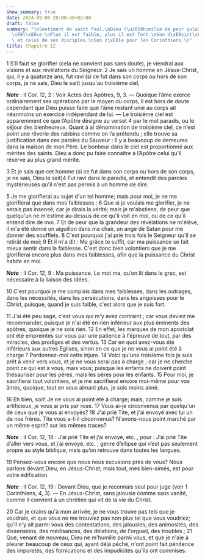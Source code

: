 ```yaml
---
show_summary: true
date: 2024-09-06 20:00:45+02:00
draft: false
summary: "\nSentiment de saint Paul.\nDieu l\u2019humilie de peur qu\u2019il ne s\u2019\
  \xE9l\xE8ve.\nPlus il est faible, plus il est fort.\nSon d\xE9sint\xE9ressement\
  \ et celui de ses disciples.\nSon z\xE8le pour les Corinthiens.\n"
title: Chapitre 12
---
```





1 S'il faut se glorifier (cela ne convient pas sans doute), je viendrai aux visions et aux révélations du Seigneur. 2 Je sais un homme en Jésus-Christ, qui, il y a quatorze ans, fut ravi (si ce fut dans son corps ou hors de son corps, je ne sais, Dieu le sait) jusqu'au troisième ciel,

***Note*** :  II Cor. 12, 2 : Voir Actes des Apôtres, 9, 3. ― Quoique l’âme exerce ordinairement ses opérations par le moyen du corps, il est hors de doute cependant que Dieu puisse faire que l’âme restant unie au corps ait néanmoins un exercice indépendant de lui. ― Le troisième ciel est apparemment ce que l’Apôtre désigne au verset 4 par le mot paradis, ou le séjour des bienheureux. Quant à al dénomination de troisième ciel, ce n’est point une rêverie des rabbins comme on l’a prétendu ; elle trouve sa justification dans ces paroles du Sauveur : Il y a beaucoup de demeures dans la maison de mon Père. Le bonheur dans le ciel est proportionné aux mérites des saints. Dieu a donc pu faire connaître à l’Apôtre celui qu’il réserve au plus grand mérite.

3 Et je sais que cet homme (si ce fut dans son corps ou hors de son corps, je ne sais, Dieu le sait)4 Fut ravi dans le paradis, et entendit des paroles mystérieuses qu'il n'est pas permis à un homme de dire.


5 Je me glorifierai au sujet d'un tel homme; mais pour moi, je ne me glorifierai que dans mes faiblesses ; 6 Que si je voulais me glorifier, je ne serais pas insensé, car je dirais la vérité; mais je m'abstiens, de peur que quelqu'un ne m'estime au-dessus de ce qu'il voit en moi, ou de ce qu'il entend dire de moi. 7 Et de peur que la grandeur des révélations ne m'élève, il m'a été donné un aiguillon dans ma chair, un ange de Satan pour me donner des soufflets. 8 C'est pourquoi j'ai prié trois fois le Seigneur qu'il se retirât de moi; 9 Et il m'a dit : Ma grâce te suffit, car ma puissance se fait mieux sentir dans la faiblesse. C'est donc bien volontiers que je me glorifierai encore plus dans mes faiblesses, afin que la puissance du Christ habite en moi.

***Note*** :  II Cor. 12, 9 : Ma puissance. Le mot ma, qu’on lit dans le grec, est nécessaire à la liaison des idées.

10 C'est pourquoi je me complais dans mes faiblesses, dans les outrages, dans les nécessités, dans les persécutions, dans les angoisses pour le Christ, puisque, quand je suis faible, c'est alors que je suis fort.


11 J'ai été peu sage, c'est vous qui m'y avez contraint ; car vous deviez me recommander, puisque je n'ai été en rien inférieur aux plus éminents des apôtres, quoique je ne sois rien. 12 En effet, les marques de mon apostolat ont été empreintes sur vous par une patience à l'épreuve de tout, par des miracles, des prodiges et des vertus. 13 Car en quoi avez-vous été inférieurs aux autres Eglises, sinon en ce que je ne vous ai point été à charge ? Pardonnez-moi cette injure. 14 Voici qu'une troisième fois je suis prêt à venir vers vous, et je ne vous serai pas à charge ; car je ne cherche point ce qui est à vous, mais vous; puisque les enfants ne doivent point thésauriser pour les pères, mais les pères pour les enfants. 15 Pour moi, je sacrifierai tout volontiers, et je me sacrifierai encore moi-même pour vos âmes, quoique, tout en vous aimant plus, je sois moins aimé.


16 Eh bien, soit! Je ne vous ai point été à charge; mais, comme je suis artificieux, je vous ai pris par ruse. 17 Vous ai-je circonvenus par quelqu'un de ceux que je vous ai envoyés? 18 J'ai prié Tite, et j'ai envoyé avec lui un de nos frères. Tite vous a-t-il circonvenus? N'avons-nous point marché par un même esprit? sur les mêmes traces?

***Note*** :  II Cor. 12, 18 : J’ai prié Tite et j’ai envoyé, etc. , pour : J’ai prié Tite d’aller vers vous, et j’ai envoyé, etc. ; genre d’ellipse qui n’est pas seulement propre au style biblique, mais qu’on retrouve dans toutes les langues.


19 Pensez-vous encore que nous nous excusions près de vous? Nous parlons devant Dieu, en Jésus-Christ; mais tout, mes bien-aimés, est pour votre édification.

***Note*** :  II Cor. 12, 19 : Devant Dieu, que je reconnais seul pour juge (voir 1 Corinthiens, 4, 3). ― En Jésus-Christ, sans jalousie comme sans vanité, comme il convient à un chrétien qui vit de la vie du Christ.

20 Car je crains qu'à mon arrivée, je ne vous trouve pas tels que je voudrais, et que vous ne me trouviez pas non plus tel que vous voudriez; qu'il n'y ait parmi vous des contestations, des jalousies, des animosités, des dissensions, des médisances, des délations, de l'orgueil, des troubles ; 21 Que, venant de nouveau, Dieu ne m'humilie parmi vous, et que je n'aie à pleurer beaucoup de ceux qui, ayant déjà péché, n'ont point fait pénitence des impuretés, des fornications et des impudicités qu'ils ont commises.

